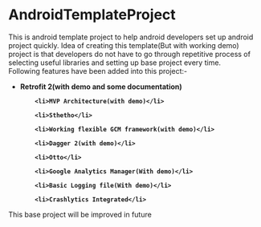 # AndroidTemplateProject
This is android template project to help android developers set up android project quickly. Idea of creating this template(But with working demo) project is that developers do not have to go through repetitive process of selecting useful libraries and setting up base project every time.<br>
Following features have been added into this project:-<br>
   <strong> <ul>
	<li>Retrofit 2(with demo and some documentation)</li>

    	<li>MVP Architecture(with demo)</li>

    	<li>Sthetho</li>

    	<li>Working flexible GCM framework(with demo)</li>

    	<li>Dagger 2(with demo)</li>

    	<li>Otto</li>

    	<li>Google Analytics Manager(With demo)</li>

    	<li>Basic Logging file(With demo)</li>

    	<li>Crashlytics Integrated</li>
</ul></strong>


    
This base project will be improved in future
